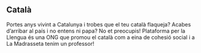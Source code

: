 ## Català

Portes anys vivint a Catalunya i trobes que el teu català flaqueja? Acabes d’arribar al país i no entens ni papa? No et preocupis! Plataforma per la Llengua és una ONG que promou el català com a eina de cohesió social i a La Madrasseta tenim un professor!
